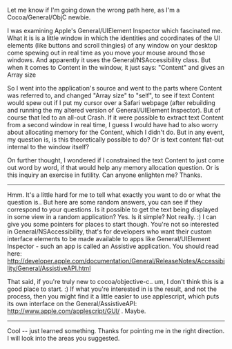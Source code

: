 Let me know if I'm going down the wrong path here, as I'm a Cocoa/General/ObjC newbie.

I was examining Apple's General/UIElement Inspector which fascinated me.  What it is is a little window in which the identities and coordinates of the UI elements (like buttons and scroll thingies) of any window on your desktop come spewing out in real time as you move your mouse around those windows.  And apparently it uses the General/NSAccessibility class.  But when it comes to Content in the window, it just says:  "Content" and gives an Array size

So I went into the application's source and went to the parts where Content was referred to, and changed "Array size" to "self", to see if text Content would spew out if I put my cursor over a Safari webpage (after rebuilding and running the my altered version of General/UIElement Inspector).  But of course that led to an all-out Crash.  If it were possible to extract text Content from a second window in real time, I guess I would have had to also worry about allocating memory for the Content, which I didn't do.  But in any event, my question is, is this theoretically possible to do?  Or is text content flat-out internal to the window itself?

On further thought, I wondered if I constrained the text Content to just come out word by word, if that would help any memory allocation question.  Or is this inquiry an exercise in futility.  Can anyone enlighten me?  Thanks.


 ----

Hmm. It's a little hard for me to tell what exactly you want to do or what the question is.. But here are some random answers, you can see if they correspond to your questions.  Is it possible to get the text being displayed in some view in a random application?  Yes.  Is it simple?  Not really. :)  I can give you some pointers for places to start though.  You're not so interested in General/NSAccessibility, that's for developers who want their custom interface elements to be made available to apps like General/UIElement Inspector - such an app is called an Assistive application.  You should read here: http://developer.apple.com/documentation/General/ReleaseNotes/Accessibility/General/AssistiveAPI.html

That said, if you're truly new to cocoa/objective-c.. um, I don't think this is a good place to start. :)  If what you're interested in is the result, and not the process, then  you might find it a little easier to use applescript, which puts its own interface on the General/AssistiveAPI: http://www.apple.com/applescript/GUI/ .  Maybe.


 ----

Cool -- just learned something.  Thanks for pointing me in the right direction.  I will look into the areas you suggested.